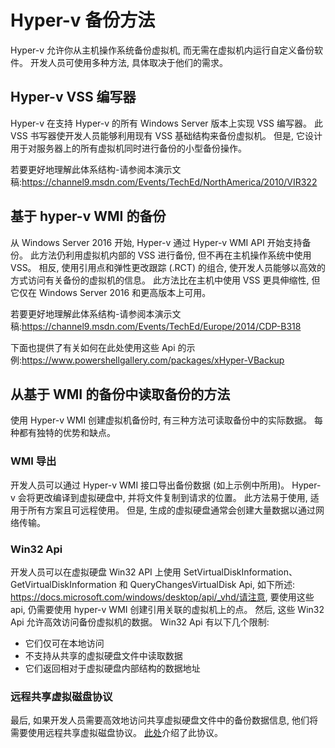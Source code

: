 # <a name="hyper-v-backup-approaches"></a>Hyper-v 备份方法
Hyper-v 允许你从主机操作系统备份虚拟机, 而无需在虚拟机内运行自定义备份软件。  开发人员可使用多种方法, 具体取决于他们的需求。
## <a name="hyper-v-vss-writer"></a>Hyper-v VSS 编写器
Hyper-v 在支持 Hyper-v 的所有 Windows Server 版本上实现 VSS 编写器。  此 VSS 书写器使开发人员能够利用现有 VSS 基础结构来备份虚拟机。  但是, 它设计用于对服务器上的所有虚拟机同时进行备份的小型备份操作。

若要更好地理解此体系结构-请参阅本演示文稿:https://channel9.msdn.com/Events/TechEd/NorthAmerica/2010/VIR322
## <a name="hyper-v-wmi-based-backup"></a>基于 hyper-v WMI 的备份
从 Windows Server 2016 开始, Hyper-v 通过 Hyper-v WMI API 开始支持备份。  此方法仍利用虚拟机内部的 VSS 进行备份, 但不再在主机操作系统中使用 VSS。  相反, 使用引用点和弹性更改跟踪 (.RCT) 的组合, 使开发人员能够以高效的方式访问有关备份的虚拟机的信息。  此方法比在主机中使用 VSS 更具伸缩性, 但它仅在 Windows Server 2016 和更高版本上可用。

若要更好地理解此体系结构-请参阅本演示文稿:https://channel9.msdn.com/Events/TechEd/Europe/2014/CDP-B318 

下面也提供了有关如何在此处使用这些 Api 的示例:https://www.powershellgallery.com/packages/xHyper-VBackup
## <a name="methods-for-reading-backups-from-wmi-based-backup"></a>从基于 WMI 的备份中读取备份的方法
使用 Hyper-v WMI 创建虚拟机备份时, 有三种方法可读取备份中的实际数据。  每种都有独特的优势和缺点。
### <a name="wmi-export"></a>WMI 导出
开发人员可以通过 Hyper-v WMI 接口导出备份数据 (如上示例中所用)。  Hyper-v 会将更改编译到虚拟硬盘中, 并将文件复制到请求的位置。  此方法易于使用, 适用于所有方案且可远程使用。  但是, 生成的虚拟硬盘通常会创建大量数据以通过网络传输。
### <a name="win32-apis"></a>Win32 Api
开发人员可以在虚拟硬盘 Win32 API 上使用 SetVirtualDiskInformation、GetVirtualDiskInformation 和 QueryChangesVirtualDisk Api, 如下所述: https://docs.microsoft.com/windows/desktop/api/_vhd/请注意, 要使用这些 api, 仍需要使用 hyper-v WMI 创建引用关联的虚拟机上的点。  然后, 这些 Win32 Api 允许高效访问备份虚拟机的数据。  Win32 Api 有以下几个限制:
* 它们仅可在本地访问
* 不支持从共享的虚拟硬盘文件中读取数据
* 它们返回相对于虚拟硬盘内部结构的数据地址

### <a name="remote-shared-virtual-disk-protocol"></a>远程共享虚拟磁盘协议
最后, 如果开发人员需要高效地访问共享虚拟硬盘文件中的备份数据信息, 他们将需要使用远程共享虚拟磁盘协议。  [此处](https://docs.microsoft.com/openspecs/windows_protocols/ms-rsvd/c865c326-47d6-4a91-a62d-0e8f26007d15)介绍了此协议。
